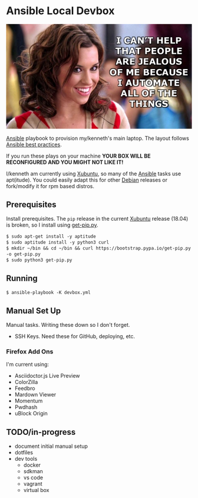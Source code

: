 # Ansible Local Devbox

![jealous](image/automate-jealous.jpeg)

[Ansible][ansible] playbook to provision my/kenneth's main laptop. The layout follows [Ansible best
practices][ansible-best-practices].

If you run these plays on your machine __YOUR BOX WILL BE RECONFIGURED AND YOU MIGHT NOT LIKE IT!__

I/kenneth am currently using [Xubuntu][xubuntu], so many of the [Ansible][ansible] tasks use apt(itude). You could easily adapt this for other
[Debian][debian] releases or fork/modify it for rpm based distros.

## Prerequisites

Install prerequisites. The `pip` release in the current [Xubuntu][xubuntu] release (18.04) is broken, so I install using
[get-pip.py][get-pip].

    $ sudo apt-get install -y aptitude
    $ sudo aptitude install -y python3 curl
    $ mkdir ~/bin && cd ~/bin && curl https://bootstrap.pypa.io/get-pip.py -o get-pip.py
    $ sudo python3 get-pip.py

## Running

    $ ansible-playbook -K devbox.yml

## Manual Set Up

Manual tasks. Writing these down so I don't forget.

- SSH Keys. Need these for GitHub, deploying, etc.


### Firefox Add Ons

I'm current using:

- Asciidoctor.js Live Preview
- ColorZilla
- Feedbro
- Mardown Viewer
- Momentum
- Pwdhash
- uBlock Origin

## TODO/in-progress

- document initial manual setup
- dotfiles
- dev tools
  - docker
  - sdkman
  - vs code
  - vagrant
  - virtual box

<!-- refs-->
[ansible]: https://ansible.com "Ansible Home Page"
[xubuntu]: https://xubuntu.org "xubuntu home page"
[debian]: https://www.debian.org "debian home page"

[get-pip]: https://pip.pypa.io/en/stable/installing/ "installing pip"

[ansible-best-practices]: https://docs.ansible.com/ansible/latest/user_guide/playbooks_best_practices.html "ansible best practices"
